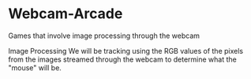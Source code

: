 Webcam-Arcade
=============

Games that involve image processing through the webcam


Image Processing
We will be tracking using the RGB values of the pixels from the images
streamed through the webcam to determine what the "mouse" will be.
